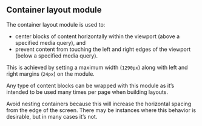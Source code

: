 ## Container layout module

The container layout module is used to:
* center blocks of content horizontally within the viewport (above a specified media query), and
* prevent content from touching the left and right edges of the viewport (below a specified media query).

This is achieved by setting a maximum width (`1290px`) along with left and right margins (`24px`) on the module.

Any type of content blocks can be wrapped with this module as it’s intended to be used many times per page when building layouts.

Avoid nesting containers because this will increase the horizontal spacing from the edge of the screen. There may be instances where this behavior is desirable, but in many cases it’s not.
